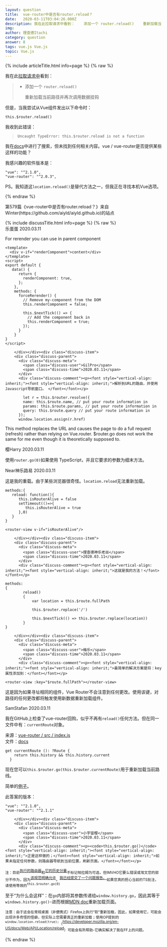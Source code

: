 ```yaml
---
layout: question
title:  vue-router中是否有router.reload？
date:   2020-03-11T03:04:26.000Z
description: 我在此拉取请求中看到：    添加一个 router.reload()    重新加载当前路径并再次调用数据挂钩  但是，当我尝试从V...
img: 
author: 理查德Itachi
category: question
answer: 8
tags: vue.js Vue.js
topic: Vue.js
---
```

<div class="article-root">
  <div class="article">
    {% include articleTitle.html info=page %}
    {% raw %}
    <div class="article-content"><p><font style="vertical-align: inherit;"><font style="vertical-align: inherit;">我在此</font></font><a href="https://github.com/vuejs/vue-router/pull/442" rel="noreferrer"><font style="vertical-align: inherit;"><font style="vertical-align: inherit;">拉取请求中</font></font></a><font style="vertical-align: inherit;"><font style="vertical-align: inherit;">看到</font><font style="vertical-align: inherit;">：</font></font></p>

<blockquote>
  <ul>
  <li><p><font style="vertical-align: inherit;"><font style="vertical-align: inherit;">添加一个 </font></font><code>router.reload()</code></p>
  
  <p><font style="vertical-align: inherit;"><font style="vertical-align: inherit;">重新加载当前路径并再次调用数据挂钩</font></font></p></li>
  </ul>
</blockquote>

<p><font style="vertical-align: inherit;"><font style="vertical-align: inherit;">但是，当我尝试从Vue组件发出以下命令时： </font></font></p>

<pre><code>this.$router.reload()
</code></pre>

<p><font style="vertical-align: inherit;"><font style="vertical-align: inherit;">我收到此错误：</font></font></p>

<blockquote>
  <p><code>Uncaught TypeError: this.$router.reload is not a function</code></p>
</blockquote>

<p><font style="vertical-align: inherit;"><font style="vertical-align: inherit;">我在</font></font><a href="https://router.vuejs.org/en/api/router-link.html?q=reload" rel="noreferrer"><font style="vertical-align: inherit;"><font style="vertical-align: inherit;">docs</font></font></a><font style="vertical-align: inherit;"><font style="vertical-align: inherit;">中进行了搜索</font><font style="vertical-align: inherit;">，但未找到任何相关内容。</font><font style="vertical-align: inherit;">vue / vue-router是否提供某些这样的功能？</font></font></p>

<p><font style="vertical-align: inherit;"><font style="vertical-align: inherit;">我感兴趣的软件版本是：</font></font></p>

<pre><code>"vue": "^2.1.0",<font></font>
"vue-router": "^2.0.3",<font></font>
</code></pre>

<p><font style="vertical-align: inherit;"><font style="vertical-align: inherit;">PS。</font><font style="vertical-align: inherit;">我知道这</font></font><code>location.reload()</code><font style="vertical-align: inherit;"><font style="vertical-align: inherit;">是替代方法之一，但我正在寻找本机Vue选项。</font></font></p></div>
    {% endraw %}
  </div>
  <p class="winter_mark">第579篇《vue-router中是否有router.reload？》来自Winter(https://github.com/aiyld/aiyld.github.io)的站点</p>
  <div class="discuss-wrapper">
    {% include discussTitle.html info=page %}
    {% raw %}
    <div class="discuss-item">
        <div class="discuss-parent">
          <div class="discuss-meta">
            <span class="discuss-user">乐蛋蛋</span>
            <span class="discuss-time">2020.03.11</span>
          </div>
          <div class="discuss-comment"><p>For rerender you can use in parent component</p>

<pre><code>&lt;template&gt;<font></font>
  &lt;div v-if="renderComponent"&gt;content&lt;/div&gt;<font></font>
&lt;/template&gt;<font></font>
&lt;script&gt;<font></font>
export default {<font></font>
   data() {<font></font>
      return {<font></font>
        renderComponent: true,<font></font>
      };<font></font>
    },<font></font>
    methods: {<font></font>
      forceRerender() {<font></font>
        // Remove my-component from the DOM<font></font>
        this.renderComponent = false;<font></font>
<font></font>
        this.$nextTick(() =&gt; {<font></font>
          // Add the component back in<font></font>
          this.renderComponent = true;<font></font>
        });<font></font>
      }<font></font>
    }<font></font>
}<font></font>
&lt;/script&gt;<font></font>
</code></pre></div>
        </div></div><div class="discuss-item">
        <div class="discuss-parent">
          <div class="discuss-meta">
            <span class="discuss-user">GilPro</span>
            <span class="discuss-time">2020.03.11</span>
          </div>
          <div class="discuss-comment"><p><font style="vertical-align: inherit;"><font style="vertical-align: inherit;">解析到URL的路由，并使用Javascript导航窗口。 </font></font></p>

<p></p><div class="snippet" data-lang="js" data-hide="false" data-console="true" data-babel="false">
<div class="snippet-code">
<pre class="snippet-code-js lang-js prettyprint-override"><code>        let r = this.$router.resolve({<font></font>
        name: this.$route.name, // put your route information in<font></font>
        params: this.$route.params, // put your route information in<font></font>
        query: this.$route.query // put your route information in<font></font>
      });<font></font>
      window.location.assign(r.href)</code></pre>
</div>
</div>
<p></p>

<p>This method replaces the URL and causes the page to do a full request (refresh) rather than relying on Vue.router. $router.go does not work the same for me even though it is theoretically supposed to.</p></div>
        </div></div><div class="discuss-item">
        <div class="discuss-parent">
          <div class="discuss-meta">
            <span class="discuss-user">樱Harry</span>
            <span class="discuss-time">2020.03.11</span>
          </div>
          <div class="discuss-comment"><p><font style="vertical-align: inherit;"><font style="vertical-align: inherit;">使用</font></font><code>router.go(0)</code><font style="vertical-align: inherit;"><font style="vertical-align: inherit;">如果使用 TypeScript，并且它要求的参数为细末方法。</font></font></p></div>
        </div></div><div class="discuss-item">
        <div class="discuss-parent">
          <div class="discuss-meta">
            <span class="discuss-user">Near神乐路易</span>
            <span class="discuss-time">2020.03.11</span>
          </div>
          <div class="discuss-comment"><p><font style="vertical-align: inherit;"><font style="vertical-align: inherit;">这是我的重载。</font><font style="vertical-align: inherit;">由于某些浏览器很奇怪。</font></font><code>location.reload</code><font style="vertical-align: inherit;"><font style="vertical-align: inherit;">无法重新加载。</font></font></p>

<pre><code>methods:{<font></font>
   reload: function(){<font></font>
      this.isRouterAlive = false<font></font>
      setTimeout(()=&gt;{<font></font>
         this.isRouterAlive = true<font></font>
      },0)<font></font>
   }<font></font>
}<font></font>
</code></pre>

<pre><code>&lt;router-view v-if="isRouterAlive"/&gt;
</code></pre></div>
        </div></div><div class="discuss-item">
        <div class="discuss-parent">
          <div class="discuss-meta">
            <span class="discuss-user">理查德神乐老丝</span>
            <span class="discuss-time">2020.03.11</span>
          </div>
          <div class="discuss-comment"><p><font style="vertical-align: inherit;"><font style="vertical-align: inherit;">这就是我的方法！</font></font></p>

<pre><code>methods:<font></font>
{<font></font>
        reload()<font></font>
        {<font></font>
            var location = this.$route.fullPath<font></font>
<font></font>
            this.$router.replace('/')<font></font>
<font></font>
            this.$nextTick(() =&gt; this.$router.replace(location))<font></font>
        }<font></font>
}<font></font>
</code></pre></div>
        </div></div><div class="discuss-item">
        <div class="discuss-parent">
          <div class="discuss-meta">
            <span class="discuss-user">梅乐</span>
            <span class="discuss-time">2020.03.11</span>
          </div>
          <div class="discuss-comment"><p><font style="vertical-align: inherit;"><font style="vertical-align: inherit;">最简单的解决方案是将：key属性添加到：</font></font></p>

<pre><code>&lt;router-view :key="$route.fullPath"&gt;&lt;/router-view&gt;
</code></pre>

<p><font style="vertical-align: inherit;"><font style="vertical-align: inherit;">这是因为如果寻址相同的组件，Vue Router不会注意到任何更改。</font><font style="vertical-align: inherit;">使用该键，对路径的任何更改都将触发使用新数据重新加载组件。</font></font></p></div>
        </div></div><div class="discuss-item">
        <div class="discuss-parent">
          <div class="discuss-meta">
            <span class="discuss-user">SamStafan</span>
            <span class="discuss-time">2020.03.11</span>
          </div>
          <div class="discuss-comment"><p><font style="vertical-align: inherit;"><font style="vertical-align: inherit;">我在GitHub上检查了vue-router回购，似乎不再有</font></font><code>reload()</code><font style="vertical-align: inherit;"><font style="vertical-align: inherit;">任何方法。</font><font style="vertical-align: inherit;">但在同一文件中有：</font></font><code>currentRoute</code><font style="vertical-align: inherit;"><font style="vertical-align: inherit;">对象。</font></font></p>

<p><font style="vertical-align: inherit;"><font style="vertical-align: inherit;">来源：</font></font><a href="https://github.com/vuejs/vue-router/blob/dev/src/index.js#L79" rel="noreferrer"><font style="vertical-align: inherit;"><font style="vertical-align: inherit;">vue-router / src / index.js</font></font></a> <br><font style="vertical-align: inherit;"><font style="vertical-align: inherit;"> 
文件：</font></font><a href="https://github.com/vuejs/vue-router/blob/8bdabc772065fbcba9c59318f07c09bf45769c12/docs/en/api/router-instance.md#routercurrentroute" rel="noreferrer"><font style="vertical-align: inherit;"><font style="vertical-align: inherit;">docs</font></font></a></p>

<pre><code>get currentRoute (): ?Route {<font></font>
    return this.history &amp;&amp; this.history.current<font></font>
  }<font></font>
</code></pre>

<p><font style="vertical-align: inherit;"><font style="vertical-align: inherit;">现在您可以</font></font><code>this.$router.go(this.$router.currentRoute)</code><font style="vertical-align: inherit;"><font style="vertical-align: inherit;">用于重新加载当前路线。</font></font></p>

<p><font style="vertical-align: inherit;"><font style="vertical-align: inherit;">简单的</font></font><a href="http://codepen.io/anon/pen/eBaEPw" rel="noreferrer"><font style="vertical-align: inherit;"><font style="vertical-align: inherit;">例子</font></font></a><font style="vertical-align: inherit;"><font style="vertical-align: inherit;">。</font></font></p>

<p><font style="vertical-align: inherit;"><font style="vertical-align: inherit;">此答案的版本：</font></font></p>

<pre><code>"vue": "^2.1.0",<font></font>
"vue-router": "^2.1.1"<font></font>
</code></pre></div>
        </div></div><div class="discuss-item">
        <div class="discuss-parent">
          <div class="discuss-meta">
            <span class="discuss-user">小宇宙樱</span>
            <span class="discuss-time">2020.03.11</span>
          </div>
          <div class="discuss-comment"><p><code>this.$router.go()</code><font style="vertical-align: inherit;"><font style="vertical-align: inherit;">正是这样做的；</font><font style="vertical-align: inherit;">如果未指定任何参数，则路由器导航到当前位置，刷新页面。</font></font></p>

<p><sub><font style="vertical-align: inherit;"><font style="vertical-align: inherit;">注：目前</font></font><a href="http://github.com/vuejs/vue-router/blob/dev/src/index.js#L175" rel="noreferrer"><font style="vertical-align: inherit;"><font style="vertical-align: inherit;">执行的路由器</font></font></a><font style="vertical-align: inherit;"><font style="vertical-align: inherit;">和</font></font><a href="http://github.com/vuejs/vue-router/blob/dev/src/history/html5.js#L40" rel="noreferrer"><font style="vertical-align: inherit;"><font style="vertical-align: inherit;">它的历史分量</font></font></a><font style="vertical-align: inherit;"><font style="vertical-align: inherit;">不标记帕拉姆为可选，但IMVHO它要么错误或埃文您的部分不作为，因为</font></font><a href="http://developer.mozilla.org/en-US/docs/Web/API/History/go#Parameters" rel="noreferrer"><font style="vertical-align: inherit;"><font style="vertical-align: inherit;">该规范明确允许</font></font></a><font style="vertical-align: inherit;"><font style="vertical-align: inherit;">。</font></font><a href="http://github.com/vuejs/vue-router/issues/3065" rel="noreferrer"><font style="vertical-align: inherit;"><font style="vertical-align: inherit;">我已经提交了一个问题报告。</font></font></a><font style="vertical-align: inherit;"><font style="vertical-align: inherit;">如果您真的担心当前的TS批注，请使用等效的</font></font><code>this.$router.go(0)</code></sub></p>

<p><font style="vertical-align: inherit;"><font style="vertical-align: inherit;">至于“为什么会这样”：在</font></font><code>go</code><font style="vertical-align: inherit;"><font style="vertical-align: inherit;">内部将其参数传递给</font></font><code>window.history.go</code><font style="vertical-align: inherit;"><font style="vertical-align: inherit;">，因此其等于</font></font><code>windows.history.go()</code><font style="vertical-align: inherit;"><font style="vertical-align: inherit;">-进而根据</font></font><a href="https://developer.mozilla.org/en-US/docs/Web/API/History" rel="noreferrer"><font style="vertical-align: inherit;"><font style="vertical-align: inherit;">MDN doc</font></font></a><font style="vertical-align: inherit;"><font style="vertical-align: inherit;">重新加载页面</font><font style="vertical-align: inherit;">。</font></font></p>

<p><sub><font style="vertical-align: inherit;"><font style="vertical-align: inherit;">注意：由于这会在常规桌面（非便携式）Firefox上执行“软”重新加载，因此，如果使用它，可能会出现许多奇怪的怪癖，但实际上您需要真正的重新加载；</font><font style="vertical-align: inherit;">使用</font><font style="vertical-align: inherit;">OP提到</font><font style="vertical-align: inherit;">的</font></font><code>window.location.reload(true);</code><font style="vertical-align: inherit;"><font style="vertical-align: inherit;">（</font></font><a href="https://developer.mozilla.org/en-US/docs/Web/API/Location/reload" rel="noreferrer"><font style="vertical-align: inherit;"><font style="vertical-align: inherit;">https://developer.mozilla.org/en-US/docs/Web/API/Location/reload</font></font></a><font style="vertical-align: inherit;"><font style="vertical-align: inherit;">）可能会有所帮助-它确实解决了我在FF上的问题。</font></font></sub></p></div>
        </div></div>
    {% endraw %}
  </div>
<div>

